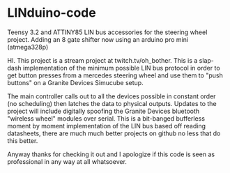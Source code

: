 # LINduino-code
Teensy 3.2 and ATTINY85 LIN bus accessories for the steering wheel project.
Adding an 8 gate shifter now using an arduino pro mini (atmega328p)

HI. This project is a stream project at twitch.tv/oh_bother. 
This is a slap-dash implementation of the minimum possible LIN bus protocol in order to 
get button presses from a mercedes steering wheel and use them to "push buttons" on a 
Granite Devices Simucube setup.

The main controller calls out to all the devices possible in constant order (no scheduling) then latches the data to physical outputs.
Updates to the project will include digitally spoofing the Granite Devices bluetooth "wireless wheel" modules over serial.
This is a bit-banged bufferless moment by moment implementation of the LIN bus based off reading datasheets,
there are much much better projects on github no less that do this better. 

Anyway thanks for checking it out and I apologize if this code is seen as professional in any way at all whatsoever.
